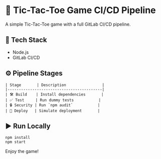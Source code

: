 
# 🎯 Tic-Tac-Toe Game CI/CD Pipeline

A simple Tic-Tac-Toe game with a full GitLab CI/CD pipeline.

## 🚀 Tech Stack
- Node.js
- GitLab CI/CD

## ⚙️ Pipeline Stages
```
| Stage       | Description                |
|------------------------------------------|
| 🛠 Build    | Install dependencies       |
| ✅ Test     | Run dummy tests           |
| 🔒 Security | Run `npm audit`           |
| 🚀 Deploy   | Simulate deployment       |
```

## ▶️ Run Locally
```
npm install
npm start
```

Enjoy the game!
